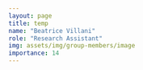 ```yaml
---
layout: page
title: temp
name: "Beatrice Villani"
role: "Research Assistant"
img: assets/img/group-members/image
importance: 14
---
```



